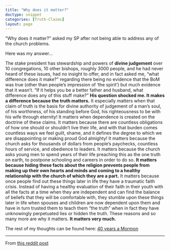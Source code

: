 ```yaml
---
title: "Why does it matter?"
doctype: snippet
categories: [Truth-Claims]
layout: page
---
```


"Why does it matter?" asked my SP after not being able to address any of the church problems.

Here was my answer...

The stake president has stewardship and powers of **divine judgement** over 10 congregations, 10 other bishops, roughly 3000 people, and he had never heard of these issues, had no insight to offer, and in fact asked me, “what difference does it make?” regarding there being no evidence that the BoM was true (other than people’s impression of ‘the spirit’) but much evidence that it wasn’t. “If it helps you be a better father and husband, what difference does any of this stuff make?” **His question shocked me. It makes a difference because the truth matters.** It especially matters when that claim of truth is the basis for divine authority of judgement of a man’s soul, of his worthiness, of his standing before God, his righteousness to be with his wife through eternity! It matters when dependence is created on the doctrine of these claims. It matters because there are countless obligations of how one should or shouldn’t live their life, and with that burden comes countless ways we feel guilt, shame, and it defines the degree to which we are disappointing or making proud God almighty! It matters because the church asks for thousands of dollars from people’s paychecks, countless hours of service, and obedience to leaders. It matters because the church asks young men to spend years of their life preaching this as the one truth on earth, to postpone schooling and careers in order to do so. **It matters because hiding these facts about the religion prevents people from making up their own hearts and minds and coming to a healthy relationship with the church of which they are a part.** It matters because once people find out these things later in life they have a traumatic faith crisis. Instead of having a healthy evaluation of their faith in their youth with all the facts at a time when they are independent and can find the balance of beliefs that they will be comfortable with, they stumble upon these things later in life when spouses and children are now dependent upon them and have in turn trusted them to teach them “the truth” when in fact they have unknowingly perpetuated lies or hidden the truth. These reasons and so many more are why it matters. **It matters very much.**

The rest of my thoughts can be found here: [40 years a Mormon](https://40yrmormon.blogspot.com/2017/08/thoughts-on-mormonism-after-40-years.html)

---

From [this reddit post](https://www.reddit.com/r/exmormon/comments/71rqbi/why_does_it_matter_asked_my_sp_after_not_being/)
